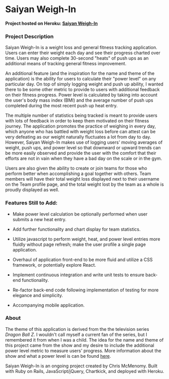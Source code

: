 # Saiyan Weigh-In

**Project hosted on Heroku: [Saiyan Weigh-In](https://saiyan-weigh-in.herokuapp.com/)**

### Project Description

Saiyan Weigh-In is a weight loss and general fitness tracking application. Users can enter their weight each day and see their progress charted over time. Users may also complete 30-second "heats" of push ups as an additional means of tracking general fitness improvement.

An additional feature (and the inspiration for the name and theme of the application) is the ability for users to calculate their "power level" on any particular day. On top of simply logging weight and push up ability, I wanted there to be some other metric to provide to users with additional feedback on their fitness progress. Power level is calculated by taking into account the user's body mass index (BMI) and the average number of push ups completed during the most recent push up heat entry.

The multiple number of statistics being tracked is meant to provide users with lots of feedback in order to keep them motivated on their fitness journey. The application promotes the practice of weighing in every day, which anyone who has battled with weight loss before can attest can be very defeating as our weight naturally fluctuates a lot from day to day. However, Saiyan Weigh-In makes use of logging users' moving averages of weight, push ups, and power level so that downward or upward trends can be more easily observed and provide the user with the comfort that their efforts are not in vain when they have a bad day on the scale or in the gym.

Users are also given the ability to create or join teams for those who perform better when accomplishing a goal together with others. Team members will have their total weight loss displayed next to their username on the Team profile page, and the total weight lost by the team as a whole is proudly displayed as well.

### Features Still to Add:

* Make power level calculation be optionally performed when user submits a new heat entry.

* Add further functionality and chart display for team statistics.

* Utilize javascript to perform weight, heat, and power level entries more fluidly without page refresh; make the user profile a single page application.

* Overhaul of application front-end to be more fluid and utilize a CSS framework, or potentially explore React.

* Implement continuous integration and write unit tests to ensure back-end functionality.

* Re-factor back-end code following implementation of testing for more elegance and simplicity.

* Accompanying mobile application.

### About

The theme of this application is derived from the the television series *Dragon Ball Z*. I wouldn't call myself a current fan of the series, but I remembered it from when I was a child. The idea for the name and theme of this project came from the show and my desire to include the additional power level metric to measure users' progress. More information about the show and what a power level is can be found [here](http://dragonball.wikia.com/wiki/Power_level).

Saiyan Weigh-In is an ongoing project created by Chris McMenomy. Built with Ruby on Rails, JavaScript/jQuery, Chartkick, and deployed with Heroku.
